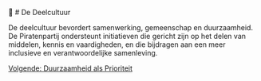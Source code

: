 🔄 # De Deelcultuur

De deelcultuur bevordert samenwerking, gemeenschap en duurzaamheid. De Piratenpartij ondersteunt initiatieven die gericht zijn op het delen van middelen, kennis en vaardigheden, en die bijdragen aan een meer inclusieve en verantwoordelijke samenleving.

[Volgende: Duurzaamheid als Prioriteit](DuurzaamheidAlsPrioriteit.md)
